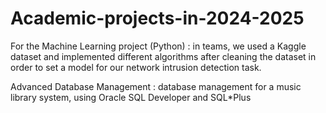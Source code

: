 # Academic-projects-in-2024-2025

For the Machine Learning project (Python) : in teams, we used a Kaggle dataset and implemented different algorithms after cleaning the dataset in order to set a model for our network intrusion detection task.

Advanced Database Management : database management for a music library system, using Oracle SQL Developer and SQL*Plus
